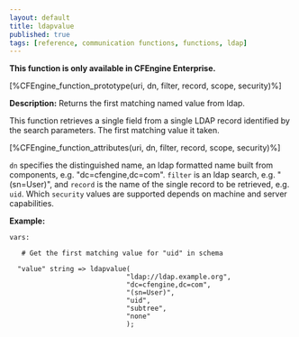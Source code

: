 ```yaml
---
layout: default
title: ldapvalue
published: true
tags: [reference, communication functions, functions, ldap]
---
```


**This function is only available in CFEngine Enterprise.**

[%CFEngine_function_prototype(uri, dn, filter, record, scope, security)%]

**Description:** Returns the first matching named value from ldap.

This function retrieves a single field from a single LDAP record
identified by the search parameters. The first matching value it taken.

[%CFEngine_function_attributes(uri, dn, filter, record, scope, security)%]

`dn` specifies the distinguished name, an ldap formatted name built from
components, e.g. "dc=cfengine,dc=com". `filter` is an ldap search, e.g.
"(sn=User)", and `record` is the name of the single record to be retrieved,
e.g. `uid`. Which `security` values are supported depends on machine and
server capabilities.

**Example:**

```cf3
vars:

   # Get the first matching value for "uid" in schema

  "value" string => ldapvalue(
                             "ldap://ldap.example.org",
                             "dc=cfengine,dc=com",
                             "(sn=User)",
                             "uid",
                             "subtree",
                             "none"
                             );
```

